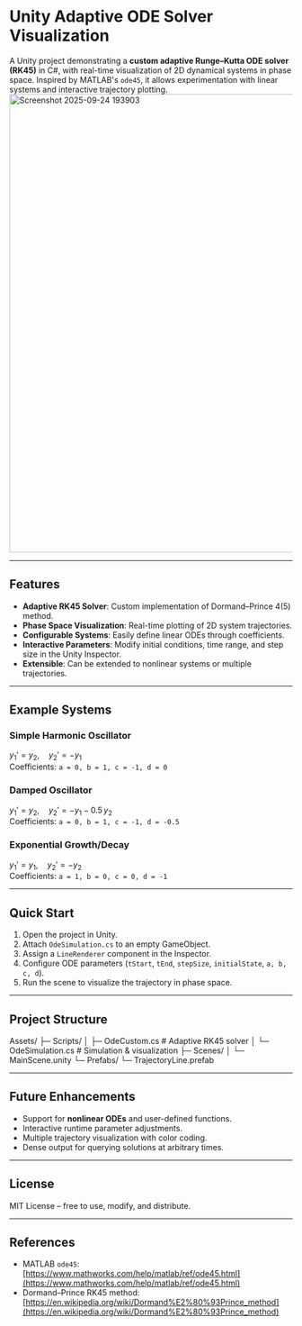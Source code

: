 # Unity Adaptive ODE Solver Visualization

A Unity project demonstrating a **custom adaptive Runge–Kutta ODE solver (RK45)** in C#, with real-time visualization of 2D dynamical systems in phase space. Inspired by MATLAB's `ode45`, it allows experimentation with linear systems and interactive trajectory plotting.
<img width="1483" height="814" alt="Screenshot 2025-09-24 193903" src="https://github.com/user-attachments/assets/26877a4a-b795-49a4-b41f-3f7257f029dc" />

---

## Features

- **Adaptive RK45 Solver**: Custom implementation of Dormand–Prince 4(5) method.
- **Phase Space Visualization**: Real-time plotting of 2D system trajectories.
- **Configurable Systems**: Easily define linear ODEs through coefficients.
- **Interactive Parameters**: Modify initial conditions, time range, and step size in the Unity Inspector.
- **Extensible**: Can be extended to nonlinear systems or multiple trajectories.

---

## Example Systems

### Simple Harmonic Oscillator
$y_1' = y_2, \quad y_2' = -y_1$  
Coefficients: `a = 0, b = 1, c = -1, d = 0`

### Damped Oscillator
$y_1' = y_2, \quad y_2' = -y_1 - 0.5\,y_2$  
Coefficients: `a = 0, b = 1, c = -1, d = -0.5`

### Exponential Growth/Decay
$y_1' = y_1, \quad y_2' = -y_2$  
Coefficients: `a = 1, b = 0, c = 0, d = -1`

---

## Quick Start

1. Open the project in Unity.
2. Attach `OdeSimulation.cs` to an empty GameObject.
3. Assign a `LineRenderer` component in the Inspector.
4. Configure ODE parameters (`tStart`, `tEnd`, `stepSize`, `initialState`, `a, b, c, d`).
5. Run the scene to visualize the trajectory in phase space.

---

## Project Structure

Assets/
├─ Scripts/
│ ├─ OdeCustom.cs # Adaptive RK45 solver
│ └─ OdeSimulation.cs # Simulation & visualization
├─ Scenes/
│ └─ MainScene.unity
└─ Prefabs/
└─ TrajectoryLine.prefab

---

## Future Enhancements

- Support for **nonlinear ODEs** and user-defined functions.
- Interactive runtime parameter adjustments.
- Multiple trajectory visualization with color coding.
- Dense output for querying solutions at arbitrary times.

---

## License

MIT License – free to use, modify, and distribute.

---

## References

- MATLAB `ode45`: [https://www.mathworks.com/help/matlab/ref/ode45.html](https://www.mathworks.com/help/matlab/ref/ode45.html)  
- Dormand–Prince RK45 method: [https://en.wikipedia.org/wiki/Dormand%E2%80%93Prince_method](https://en.wikipedia.org/wiki/Dormand%E2%80%93Prince_method)
